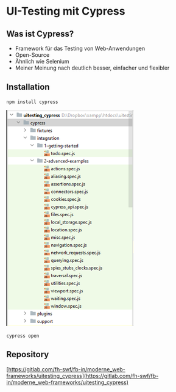 # UI-Testing mit Cypress

## Was ist Cypress?

- Framework für das Testing von Web-Anwendungen
- Open-Source
- Ähnlich wie Selenium
- Meiner Meinung nach deutlich besser, einfacher und flexibler

## Installation

```
npm install cypress
```

![Cypress Beispiele](images/examples.PNG)

```
cypress open
```

## Repository

[https://gitlab.com/fh-swf/fb-in/moderne_web-frameworks/uitesting_cypress](https://gitlab.com/fh-swf/fb-in/moderne_web-frameworks/uitesting_cypress)
